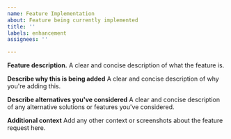 ```yaml
---
name: Feature Implementation
about: Feature being currently implemented
title: ''
labels: enhancement
assignees: ''

---
```


**Feature description.**
A clear and concise description of what the feature is.

**Describe why this is being added**
A clear and concise description of why you're adding this.

**Describe alternatives you've considered**
A clear and concise description of any alternative solutions or features you've considered.

**Additional context**
Add any other context or screenshots about the feature request here.
